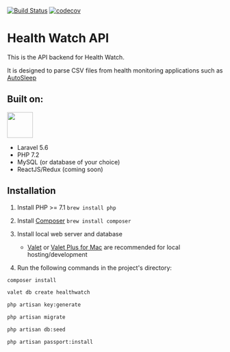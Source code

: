 <a href="https://travis-ci.com/rosstafarian/health-watch-api"><img src="https://img.shields.io/travis/rosstafarian/health-watch-api/master.svg?style=for-the-badge" alt="Build Status"></a>
<a href="https://codecov.io/gh/rosstafarian/health-watch-api"><img src="https://img.shields.io/codecov/c/github/rosstafarian/health-watch-api/master.svg?style=for-the-badge" alt="codecov"></a>

# Health Watch API

This is the API backend for Health Watch. 

It is designed to parse CSV files from health monitoring applications such as [AutoSleep](http://autosleep.tantsissa.com/)

## Built on:

<img src="https://laravel.com/assets/img/components/logo-laravel.svg" height="60px">

* Laravel 5.6
* PHP 7.2
* MySQL (or database of your choice)
* ReactJS/Redux (coming soon)

## Installation

1. Install PHP >= 7.1 `brew install php`
2. Install [Composer](https://getcomposer.org/) `brew install composer`
3. Install local web server and database
    * [Valet](https://laravel.com/docs/5.6/valet) or [Valet Plus for Mac](https://github.com/weprovide/valet-plus#installation)
are recommended for local hosting/development

4. Run the following commands in the project's directory:

```bash
composer install
```
```bash
valet db create healthwatch
```
```bash
php artisan key:generate
```
```bash
php artisan migrate
```
```bash
php artisan db:seed
```
```bash
php artisan passport:install
```
